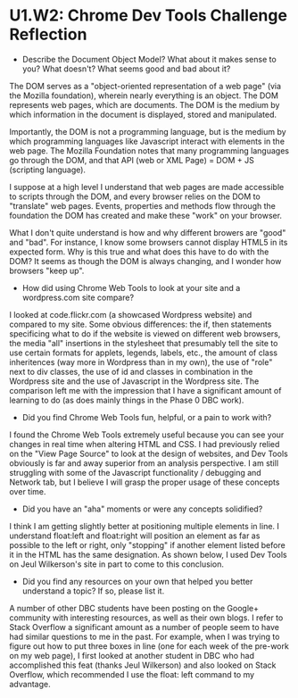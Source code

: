 # U1.W2: Chrome Dev Tools Challenge Reflection

* Describe the Document Object Model? What about it makes sense to you? What doesn't? What seems good and bad about it?

The DOM serves as a "object-oriented representation of a web page" (via the Mozilla foundation), wherein nearly everything is an object. The DOM represents web pages, which are documents. The DOM is the medium by which information in the document is displayed, stored and manipulated. 

Importantly, the DOM is not a programming language, but is the medium by which programming languages like Javascript interact with elements in the web page. The Mozilla Foundation notes that many programming languages go through the DOM, and that API (web or XML Page) = DOM + JS (scripting language). 

I suppose at a high level I understand that web pages are made accessible to scripts through the DOM, and every browser relies on the DOM to "translate" web pages. Events, properties and methods flow through the foundation the DOM has created and make these "work" on your browser.

What I don't quite understand is how and why different browers are "good" and "bad". For instance, I know some browsers cannot display HTML5 in its expected form. Why is this true and what does this have to do with the DOM? It seems as though the DOM is always changing, and I wonder how browsers "keep up". 

* How did using Chrome Web Tools to look at your site and a wordpress.com site compare?

I looked at code.flickr.com (a showcased Wordpress website) and compared to my site. Some obvious differences: the if, then statements specificing what to do if the website is viewed on different web browsers, the media "all" insertions in the stylesheet that presumably tell the site to use certain formats for applets, legends, labels, etc., the amount of class inheritences (way more in Wordpress than in my own), the use of "role" next to div classes, the use of id and classes in combination in the Wordpress site and the use of Javascript in the Wordpress site. The comparison left me with the impression that I have a significant amount of learning to do (as does mainly things in the Phase 0 DBC work). 

* Did you find Chrome Web Tools fun, helpful, or a pain to work with?

I found the Chrome Web Tools extremely useful because you can see your changes in real time when altering HTML and CSS. I had previously relied on the "View Page Source" to look at the design of websites, and Dev Tools obviously is far and away superior from an analysis perspective. I am still struggling with some of the Javascript functionality / debugging and Network tab, but I believe I will grasp the proper usage of these concepts over time. 


* Did you have an "aha" moments or were any concepts solidified?

I think I am getting slightly better at positioning multiple elements in line. I understand float:left and float:right will position an element as far as possible to the left or right, only "stopping" if another element listed before it in the HTML has the same designation. As shown below, I used Dev Tools on Jeul Wilkerson's site in part to come to this conclusion. 

* Did you find any resources on your own that helped you better understand a topic? If so, please list it.

A number of other DBC students have been posting on the Google+ community with interesting resources, as well as their own blogs. I refer to Stack Overflow a significant amount as a number of people seem to have had similar questions to me in the past. For example, when I was trying to figure out how to put three boxes in line (one for each week of the pre-work on my web page), I first looked at another student in DBC who had accomplished this feat (thanks Jeul Wilkerson) and also looked on Stack Overflow, which recommended I use the float: left command to my advantage.
